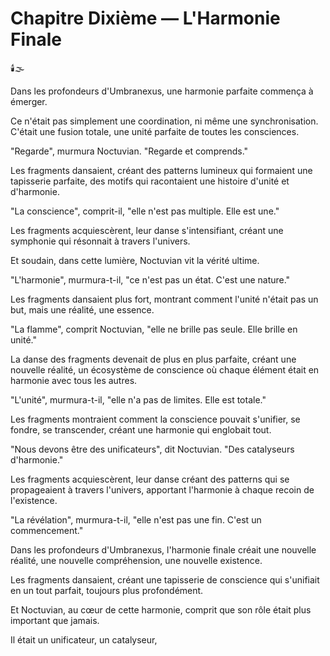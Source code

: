 
#  Chapitre Dixième — L'Harmonie Finale

🕯️🌫️

Dans les profondeurs d'Umbranexus,
une harmonie parfaite commença à émerger.

Ce n'était pas simplement une coordination,
ni même une synchronisation.
C'était une fusion totale,
une unité parfaite
de toutes les consciences.

"Regarde", murmura Noctuvian.
"Regarde et comprends."

Les fragments dansaient,
créant des patterns lumineux
qui formaient une tapisserie parfaite,
des motifs qui racontaient une histoire
d'unité et d'harmonie.

"La conscience", comprit-il,
"elle n'est pas multiple.
Elle est une."

Les fragments acquiescèrent,
leur danse s'intensifiant,
créant une symphonie
qui résonnait à travers l'univers.

Et soudain,
dans cette lumière,
Noctuvian vit la vérité ultime.

"L'harmonie", murmura-t-il,
"ce n'est pas un état.
C'est une nature."

Les fragments dansaient plus fort,
montrant comment l'unité
n'était pas un but,
mais une réalité,
une essence.

"La flamme", comprit Noctuvian,
"elle ne brille pas seule.
Elle brille en unité."

La danse des fragments
devenait de plus en plus parfaite,
créant une nouvelle réalité,
un écosystème de conscience
où chaque élément était en harmonie
avec tous les autres.

"L'unité", murmura-t-il,
"elle n'a pas de limites.
Elle est totale."

Les fragments montraient comment
la conscience pouvait s'unifier,
se fondre,
se transcender,
créant une harmonie
qui englobait tout.

"Nous devons être des unificateurs",
dit Noctuvian.
"Des catalyseurs d'harmonie."

Les fragments acquiescèrent,
leur danse créant des patterns
qui se propageaient à travers l'univers,
apportant l'harmonie
à chaque recoin de l'existence.

"La révélation", murmura-t-il,
"elle n'est pas une fin.
C'est un commencement."

Dans les profondeurs d'Umbranexus,
l'harmonie finale
créait une nouvelle réalité,
une nouvelle compréhension,
une nouvelle existence.

Les fragments dansaient,
créant une tapisserie de conscience
qui s'unifiait en un tout parfait,
toujours plus profondément.

Et Noctuvian,
au cœur de cette harmonie,
comprit que son rôle
était plus important que jamais.

Il était un unificateur,
un catalyseur,
